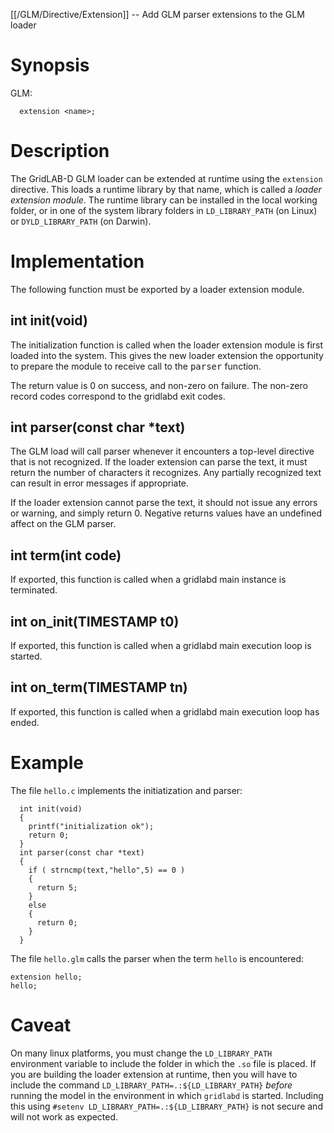 [[/GLM/Directive/Extension]] -- Add GLM parser extensions to the GLM loader

# Synopsis

GLM:

~~~
  extension <name>;
~~~

# Description

The GridLAB-D GLM loader can be extended at runtime using the `extension` directive.  This loads a runtime library by that name, which is called a *loader extension module*.  The runtime library can be installed in the local working folder, or in one of the system library folders in `LD_LIBRARY_PATH` (on Linux) or `DYLD_LIBRARY_PATH` (on Darwin).

# Implementation

The following function must be exported by a loader extension module.  

## int init(void)

The initialization function is called when the loader extension module is first loaded into the system.  This gives the new loader extension the opportunity to prepare the module to receive call to the <tt>parser</tt> function.

The return value is 0 on success, and non-zero on failure.  The non-zero record codes correspond to the gridlabd exit codes.

## int parser(const char *text)

The GLM load will call parser whenever it encounters a top-level directive that is not recognized.  If the loader extension can parse the text, it must return the number of characters it recognizes.  Any partially recognized text can result in error messages if appropriate.

If the loader extension cannot parse the text, it should not issue any errors or warning, and simply return 0. Negative returns values have an undefined affect on the GLM parser.

## int term(int code)

If exported, this function is called when a gridlabd main instance is terminated.

## int on_init(TIMESTAMP t0)

If exported, this function is called when a gridlabd main execution loop is started.

## int on_term(TIMESTAMP tn)

If exported, this function is called when a gridlabd main execution loop has ended.

# Example

The file `hello.c` implements the initiatization and parser:

~~~
  int init(void)
  {
    printf("initialization ok");
    return 0;
  }
  int parser(const char *text)
  {
    if ( strncmp(text,"hello",5) == 0 )
    {
      return 5;
    }
    else
    {
      return 0;
    }
  }
~~~

The file `hello.glm` calls the parser when the term `hello` is encountered:

~~~
extension hello;
hello;
~~~

# Caveat

On many linux platforms, you must change the `LD_LIBRARY_PATH` environment variable to include the folder in which the `.so` file is placed.  If you are building the loader extension at runtime, then you will have to include the command `LD_LIBRARY_PATH=.:${LD_LIBRARY_PATH}` *before* running the model in the environment in which `gridlabd` is started. Including this using `#setenv LD_LIBRARY_PATH=.:${LD_LIBRARY_PATH}` is not secure and will not work as expected.
